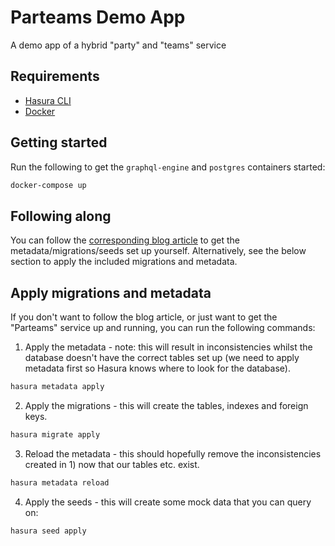 # Parteams Demo App

A demo app of a hybrid "party" and "teams" service

## Requirements

- [Hasura CLI](https://hasura.io/docs/latest/graphql/core/hasura-cli/index/)
- [Docker](https://www.docker.com/)

## Getting started

Run the following to get the `graphql-engine` and `postgres` containers started:

```bash
docker-compose up
```

## Following along

You can follow the [corresponding blog article](https://abletech.nz/article/building-a-party-teams-service-in-less-than-a-day-using-hasura/) to get the metadata/migrations/seeds set up yourself. Alternatively, see the below section to apply the included migrations and metadata.

## Apply migrations and metadata

If you don't want to follow the blog article, or just want to get the "Parteams" service up and running, you can run the following commands:

1. Apply the metadata - note: this will result in inconsistencies whilst the database doesn't have the correct tables set up (we need to apply metadata first so Hasura knows where to look for the database).

```bash
hasura metadata apply
```

2. Apply the migrations - this will create the tables, indexes and foreign keys.

```bash
hasura migrate apply
```

3. Reload the metadata - this should hopefully remove the inconsistencies created in 1) now that our tables etc. exist.

```bash
hasura metadata reload
```

4. Apply the seeds - this will create some mock data that you can query on:

```bash
hasura seed apply
```
